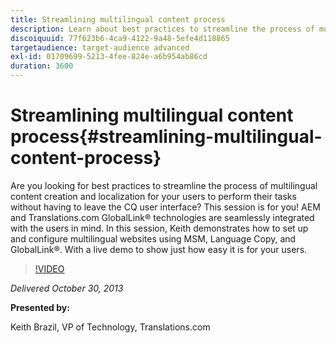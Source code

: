 ```yaml
---
title: Streamlining multilingual content process
description: Learn about best practices to streamline the process of multilingual content creation and localization for your users to perform their tasks without having to leave the CQ user interface. AEM and Translations.com GlobalLink® technologies are seamlessly integrated with the users in mind. Watch Keith demonstrate how to set up and configure multilingual websites using MSM, language copy, and GlobalLink®. With a live demo to show just how easy it is for your users.
discoiquuid: 77f623b6-4ca9-4122-9a48-5efe4d118865
targetaudience: target-audience advanced
exl-id: 01709699-5213-4fee-824e-a6b954ab86cd
duration: 3600
---
```

# Streamlining multilingual content process{#streamlining-multilingual-content-process}

Are you looking for best practices to streamline the process of multilingual content creation and localization for your users to perform their tasks without having to leave the CQ user interface? This session is for you! AEM and Translations.com GlobalLink® technologies are seamlessly integrated with the users in mind. In this session, Keith demonstrates how to set up and configure multilingual websites using MSM, Language Copy, and GlobalLink®. With a live demo to show just how easy it is for your users.

>[!VIDEO](https://video.tv.adobe.com/v/19569/?quality=9)

*Delivered October 30, 2013*

**Presented by:**

Keith Brazil, VP of Technology, Translations.com

<!--
[Get back to the Overview](https://helpx.adobe.com/experience-manager/kt/eseminars/gems/aem-index.html)
-->
